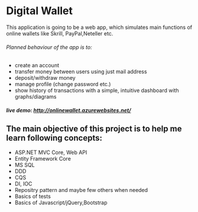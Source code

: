 # Digital Wallet

 This application is going to be a web app, which simulates main functions of online wallets like Skrill, PayPal,Neteller etc.
 ###### Planned behaviour of the app is to: 
- create an account
- transfer money between users using just mail address
- deposit/withdraw money
- manage profile (change password etc.)
- show history of transactions with a simple, intuitive dashboard with graphs/diagrams

##### live demo: http://onlinewallet.azurewebsites.net/

## The main objective of this project is to help me learn following concepts:
* ASP.NET MVC Core, Web API 
* Entity Framework Core 
* MS SQL
* DDD
* CQS
* DI, IOC
* Repositry pattern and maybe few others when needed
* Basics of tests
* Basics of Javascript/jQuery,Bootstrap
